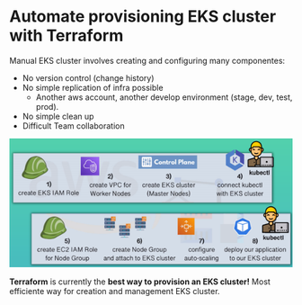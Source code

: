# Automate provisioning EKS cluster with Terraform

Manual EKS cluster involves creating and configuring many componentes:
* No version control (change history)
* No simple replication of infra possible
  - Another aws account, another develop environment (stage, dev, test, prod).
* No simple clean up
* Difficult Team collaboration

![alt text](/IaC/Terraform/_terra-images/Manual_EKS_setup.png)

**Terraform** is currently the **best way to provision an EKS cluster!**
Most efficiente way for creation and management EKS cluster.
